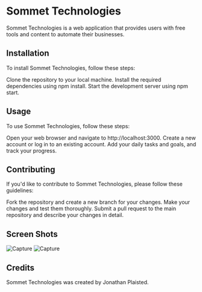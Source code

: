 # Sommet Technologies

Sommet Technologies is a web application that provides users with free tools and content to automate their businesses.

## Installation

To install Sommet Technologies, follow these steps:

Clone the repository to your local machine.
Install the required dependencies using npm install.
Start the development server using npm start.

## Usage

To use Sommet Technologies, follow these steps:

Open your web browser and navigate to http://localhost:3000.
Create a new account or log in to an existing account.
Add your daily tasks and goals, and track your progress.

## Contributing

If you'd like to contribute to Sommet Technologies, please follow these guidelines:

Fork the repository and create a new branch for your changes.
Make your changes and test them thoroughly.
Submit a pull request to the main repository and describe your changes in detail.

## Screen Shots

![Capture](https://user-images.githubusercontent.com/55415399/222937365-c12a2bfd-b516-41e0-8508-7ae6f390bd4e.JPG)
![Capture](https://user-images.githubusercontent.com/55415399/222937389-e7b1abe3-358d-420d-925e-2b5c142bd5c1.JPG)


## Credits
Sommet Technologies was created by Jonathan Plaisted.
